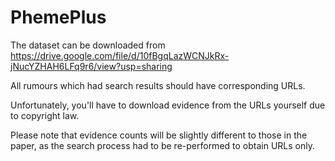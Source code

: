 # PhemePlus
The dataset can be downloaded from https://drive.google.com/file/d/10fBgqLazWCNJkRx-jNucYZHAH6LFq9r6/view?usp=sharing

All rumours which had search results should have corresponding URLs.

Unfortunately, you'll have to download evidence from the URLs yourself due to copyright law.

Please note that evidence counts will be slightly different to those in the paper, as the search process had to be re-performed to obtain URLs only.
